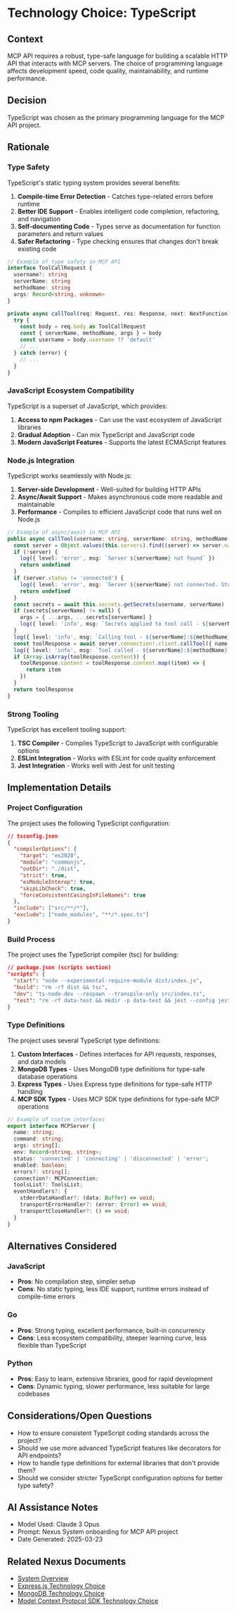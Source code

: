 # Technology Choice: TypeScript

## Context
MCP API requires a robust, type-safe language for building a scalable HTTP API that interacts with MCP servers. The choice of programming language affects development speed, code quality, maintainability, and runtime performance.

## Decision
TypeScript was chosen as the primary programming language for the MCP API project.

## Rationale

### Type Safety
TypeScript's static typing system provides several benefits:

1. **Compile-time Error Detection** - Catches type-related errors before runtime
2. **Better IDE Support** - Enables intelligent code completion, refactoring, and navigation
3. **Self-documenting Code** - Types serve as documentation for function parameters and return values
4. **Safer Refactoring** - Type checking ensures that changes don't break existing code

```typescript
// Example of type safety in MCP API
interface ToolCallRequest {
  username?: string
  serverName: string
  methodName: string
  args: Record<string, unknown>
}

private async callTool(req: Request, res: Response, next: NextFunction): Promise<void> {
  try {
    const body = req.body as ToolCallRequest
    const { serverName, methodName, args } = body
    const username = body.username ?? 'default'
    // ...
  } catch (error) {
    // ...
  }
}
```

### JavaScript Ecosystem Compatibility
TypeScript is a superset of JavaScript, which provides:

1. **Access to npm Packages** - Can use the vast ecosystem of JavaScript libraries
2. **Gradual Adoption** - Can mix TypeScript and JavaScript code
3. **Modern JavaScript Features** - Supports the latest ECMAScript features

### Node.js Integration
TypeScript works seamlessly with Node.js:

1. **Server-side Development** - Well-suited for building HTTP APIs
2. **Async/Await Support** - Makes asynchronous code more readable and maintainable
3. **Performance** - Compiles to efficient JavaScript code that runs well on Node.js

```typescript
// Example of async/await in MCP API
public async callTool(username: string, serverName: string, methodName: string, args: Record<string, unknown>) {
  const server = Object.values(this.servers).find((server) => server.name === serverName)
  if (!server) {
    log({ level: 'error', msg: `Server ${serverName} not found` })
    return undefined
  }
  if (server.status != 'connected') {
    log({ level: 'error', msg: `Server ${serverName} not connected. Status: ${server.status}` })
    return undefined
  }
  const secrets = await this.secrets.getSecrets(username, serverName)
  if (secrets[serverName] != null) {
    args = { ...args, ...secrets[serverName] }
    log({ level: 'info', msg: `Secrets applied to tool call - ${serverName}:${methodName} - ${Object.keys(secrets).join(', ')}` })
  }
  log({ level: 'info', msg: `Calling tool - ${serverName}:${methodName}` })
  const toolResponse = await server.connection!.client.callTool({ name: methodName, arguments: args }, CallToolResultSchema)
  log({ level: 'info', msg: `Tool called - ${serverName}:${methodName}` })
  if (Array.isArray(toolResponse.content)) {
    toolResponse.content = toolResponse.content.map((item) => {
      return item
    })
  }
  return toolResponse
}
```

### Strong Tooling
TypeScript has excellent tooling support:

1. **TSC Compiler** - Compiles TypeScript to JavaScript with configurable options
2. **ESLint Integration** - Works with ESLint for code quality enforcement
3. **Jest Integration** - Works well with Jest for unit testing

## Implementation Details

### Project Configuration

The project uses the following TypeScript configuration:

```json
// tsconfig.json
{
  "compilerOptions": {
    "target": "es2020",
    "module": "commonjs",
    "outDir": "./dist",
    "strict": true,
    "esModuleInterop": true,
    "skipLibCheck": true,
    "forceConsistentCasingInFileNames": true
  },
  "include": ["src/**/*"],
  "exclude": ["node_modules", "**/*.spec.ts"]
}
```

### Build Process

The project uses the TypeScript compiler (tsc) for building:

```json
// package.json (scripts section)
"scripts": {
  "start": "node --experimental-require-module dist/index.js",
  "build": "rm -rf dist && tsc",
  "dev": "ts-node-dev --respawn --transpile-only src/index.ts",
  "test": "rm -rf data-test && mkdir -p data-test && jest --config jest.config.json"
}
```

### Type Definitions

The project uses several TypeScript type definitions:

1. **Custom Interfaces** - Defines interfaces for API requests, responses, and data models
2. **MongoDB Types** - Uses MongoDB type definitions for type-safe database operations
3. **Express Types** - Uses Express type definitions for type-safe HTTP handling
4. **MCP SDK Types** - Uses MCP SDK type definitions for type-safe MCP operations

```typescript
// Example of custom interfaces
export interface MCPServer {
  name: string;
  command: string;
  args: string[];
  env: Record<string, string>;
  status: 'connected' | 'connecting' | 'disconnected' | 'error';
  enabled: boolean;
  errors?: string[];
  connection?: MCPConnection;
  toolsList?: ToolsList;
  eventHandlers?: {
    stderrDataHandler?: (data: Buffer) => void;
    transportErrorHandler?: (error: Error) => void;
    transportCloseHandler?: () => void;
  }
}
```

## Alternatives Considered

### JavaScript
- **Pros**: No compilation step, simpler setup
- **Cons**: No static typing, less IDE support, runtime errors instead of compile-time errors

### Go
- **Pros**: Strong typing, excellent performance, built-in concurrency
- **Cons**: Less ecosystem compatibility, steeper learning curve, less flexible than TypeScript

### Python
- **Pros**: Easy to learn, extensive libraries, good for rapid development
- **Cons**: Dynamic typing, slower performance, less suitable for large codebases

## Considerations/Open Questions

- How to ensure consistent TypeScript coding standards across the project?
- Should we use more advanced TypeScript features like decorators for API endpoints?
- How to handle type definitions for external libraries that don't provide them?
- Should we consider stricter TypeScript configuration options for better type safety?

## AI Assistance Notes
- Model Used: Claude 3 Opus
- Prompt: Nexus System onboarding for MCP API project
- Date Generated: 2025-03-23

## Related Nexus Documents
- [System Overview](../architecture/system_overview.md)
- [Express.js Technology Choice](./express.md)
- [MongoDB Technology Choice](./mongodb.md)
- [Model Context Protocol SDK Technology Choice](./mcp_sdk.md)
